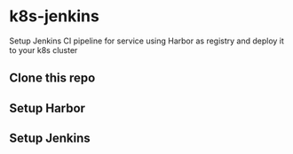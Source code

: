 # k8s-jenkins

Setup Jenkins CI pipeline for service using Harbor as registry and deploy it to your k8s cluster

## Clone this repo 

## Setup Harbor 

## Setup Jenkins
